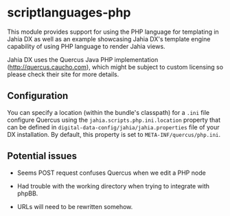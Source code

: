 # scriptlanguages-php

This module provides support for using the PHP language for templating in Jahia DX as well as an example showcasing Jahia DX's template engine capability of using PHP language to render Jahia views.

Jahia DX uses the Quercus Java PHP implementation (http://quercus.caucho.com), which might be subject to custom licensing so please check their site for more details.

## Configuration

You can specify a location (within the bundle's classpath) for a `.ini` file configure Quercus using the `jahia.scripts.php.ini.location` property that can be defined in
`digital-data-config/jahia/jahia.properties` file of your DX installation. By default, this property is set to `META-INF/quercus/php.ini`.

## Potential issues

 * Seems POST request confuses Quercus when we edit a PHP node

 * Had trouble with the working directory when trying to integrate with phpBB.

 * URLs will need to be rewritten somehow.
